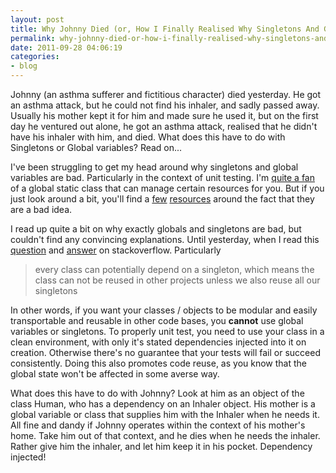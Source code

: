 ```yaml
---
layout: post
title: Why Johnny Died (or, How I Finally Realised Why Singletons And Global Variables Are Bad)
permalink: why-johnny-died-or-how-i-finally-realised-why-singletons-and-global-variables-are-bad/index.html
date: 2011-09-28 04:06:19
categories:
- blog
---
```


Johnny (an asthma sufferer and fictitious character) died yesterday. He got an asthma attack, but he could not find his inhaler, and sadly passed away. Usually his mother kept it for him and made sure he used it, but on the first day he ventured out alone, he got an asthma attack, realised that he didn't have his inhaler with him, and died. What does this have to do with Singletons or Global variables? Read on...<!--break-->

I've been struggling to get my head around why singletons and global variables are bad. Particularly in the context of unit testing. I'm [quite a fan](http://stackoverflow.com/questions/228590/what-is-the-best-method-for-getting-a-database-connection-object-into-a-function/228715#228715) 
of a global static class that can manage certain resources for you. But if you just look around a bit, you'll find a [few][1] [resources][2] around the fact that they are a bad idea.

I read up quite a bit on why exactly globals and singletons are bad, but couldn't find any convincing explanations. Until yesterday, when I read this [question](http://stackoverflow.com/questions/1020312/are-singletons-really-that-bad) and [answer](http://stackoverflow.com/questions/1020312/are-singletons-really-that-bad/1020384#1020384) on stackoverflow. Particularly

> every class can potentially depend on
> a singleton, which means the class can
> not be reused in other projects unless
> we also reuse all our singletons

In other words, if you want your classes / objects to be modular and easily transportable and reusable in other code bases, you **cannot** use global variables or singletons. To properly unit test, you need to use your class in a clean environment, with only it's stated dependencies injected into it on creation. Otherwise there's no guarantee that your tests will fail or succeed consistently. Doing this also promotes code reuse, as you know that the global state won't be affected in some averse way.

What does this have to do with Johnny? Look at him as an object of the class Human, who has a dependency on an Inhaler object. His mother is a global variable or class that supplies him with the Inhaler when he needs it. All fine and dandy if Johnny operates within the context of his mother's home. Take him out of that context, and he dies when he needs the inhaler. Rather give him the inhaler, and let him keep it in his pocket. Dependency injected!


  [1]: http://www.webapper.com/blog/index.php/2008/01/23/evils-of-global-variables-when-unit-testing/
  [2]: http://sebastian-bergmann.de/archives/882-Testing-Code-That-Uses-Singletons.html
